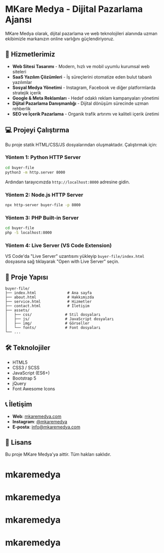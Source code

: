 # MKare Medya - Dijital Pazarlama Ajansı

MKare Medya olarak, dijital pazarlama ve web teknolojileri alanında uzman ekibimizle markanızın online varlığını güçlendiriyoruz.

## 🚀 Hizmetlerimiz

- **Web Sitesi Tasarımı** - Modern, hızlı ve mobil uyumlu kurumsal web siteleri
- **SaaS Yazılım Çözümleri** - İş süreçlerini otomatize eden bulut tabanlı yazılımlar
- **Sosyal Medya Yönetimi** - Instagram, Facebook ve diğer platformlarda stratejik içerik
- **Google & Meta Reklamları** - Hedef odaklı reklam kampanyaları yönetimi
- **Dijital Pazarlama Danışmanlığı** - Dijital dönüşüm sürecinde uzman rehberlik
- **SEO ve İçerik Pazarlama** - Organik trafik artırımı ve kaliteli içerik üretimi

## 💻 Projeyi Çalıştırma

Bu proje statik HTML/CSS/JS dosyalarından oluşmaktadır. Çalıştırmak için:

### Yöntem 1: Python HTTP Server
```bash
cd buyer-file
python3 -m http.server 8000
```
Ardından tarayıcınızda `http://localhost:8000` adresine gidin.

### Yöntem 2: Node.js HTTP Server
```bash
npx http-server buyer-file -p 8000
```

### Yöntem 3: PHP Built-in Server
```bash
cd buyer-file
php -S localhost:8000
```

### Yöntem 4: Live Server (VS Code Extension)
VS Code'da "Live Server" uzantısını yükleyip `buyer-file/index.html` dosyasına sağ tıklayarak "Open with Live Server" seçin.

## 📁 Proje Yapısı

```
buyer-file/
├── index.html              # Ana sayfa
├── about.html              # Hakkımızda
├── service.html            # Hizmetler
├── contact.html            # İletişim
├── assets/
│   ├── css/               # Stil dosyaları
│   ├── js/                # JavaScript dosyaları
│   ├── img/               # Görseller
│   └── fonts/             # Font dosyaları
└── ...
```

## 🛠️ Teknolojiler

- HTML5
- CSS3 / SCSS
- JavaScript (ES6+)
- Bootstrap 5
- jQuery
- Font Awesome Icons

## 📞 İletişim

- **Web**: [mkaremedya.com](https://mkaremedya.com)
- **Instagram**: [@mkaremedya](https://instagram.com/mkaremedya)
- **E-posta**: info@mkaremedya.com

## 📄 Lisans

Bu proje MKare Medya'ya aittir. Tüm hakları saklıdır.
# mkaremedya
# mkaremedya
# mkaremedya
# mkaremedya
